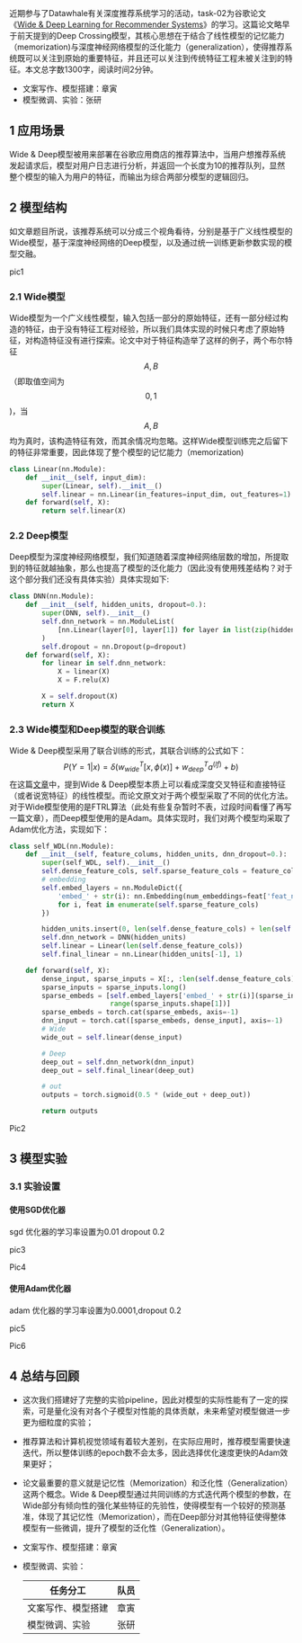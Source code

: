 近期参与了Datawhale有关深度推荐系统学习的活动，task-02为谷歌论文《[Wide & Deep Learning for Recommender Systems](https://arxiv.org/pdf/1606.07792.pdf)》的学习。这篇论文略早于前天提到的Deep Crossing模型，其核心思想在于结合了线性模型的记忆能力（memorization)与深度神经网络模型的泛化能力（generalization），使得推荐系统既可以关注到原始的重要特征，并且还可以关注到传统特征工程未被关注到的特征。本文总字数1300字，阅读时间2分钟。

- 文案写作、模型搭建：章寅
- 模型微调、实验：张研

## 1 应用场景

Wide & Deep模型被用来部署在谷歌应用商店的推荐算法中，当用户想推荐系统发起请求后，模型对用户日志进行分析，并返回一个长度为10的推荐队列，显然整个模型的输入为用户的特征，而输出为综合两部分模型的逻辑回归。

## 2 模型结构

如文章题目所说，该推荐系统可以分成三个视角看待，分别是基于广义线性模型的Wide模型，基于深度神经网络的Deep模型，以及通过统一训练更新参数实现的模型交融。

pic1

### 2.1 Wide模型

Wide模型为一个广义线性模型，输入包括一部分的原始特征，还有一部分经过构造的特征，由于没有特征工程对经验，所以我们具体实现的时候只考虑了原始特征，对构造特征没有进行探索。论文中对于特征构造举了这样的例子，两个布尔特征$$A,B$$（即取值空间为$${0,1}$$)，当$$A,B$$均为真时，该构造特征有效，而其余情况均忽略。这样Wide模型训练完之后留下的特征非常重要，因此体现了整个模型的记忆能力（memorization)

```python
class Linear(nn.Module):
    def __init__(self, input_dim):
        super(Linear, self).__init__()
        self.linear = nn.Linear(in_features=input_dim, out_features=1)
    def forward(self, X):
        return self.linear(X)
```

### 2.2 Deep模型

Deep模型为深度神经网络模型，我们知道随着深度神经网络层数的增加，所提取到的特征就越抽象，那么也提高了模型的泛化能力（因此没有使用残差结构？对于这个部分我们还没有具体实验）具体实现如下:

```python
class DNN(nn.Module):
    def __init__(self, hidden_units, dropout=0.):
        super(DNN, self).__init__()
        self.dnn_network = nn.ModuleList(
            [nn.Linear(layer[0], layer[1]) for layer in list(zip(hidden_units[:-1], hidden_units[1:]))]
        )
        self.dropout = nn.Dropout(p=dropout)
    def forward(self, X):
        for linear in self.dnn_network:
            X = linear(X)
            X = F.relu(X)

        X = self.dropout(X)
        return X
```

### 2.3 Wide模型和Deep模型的联合训练

Wide & Deep模型采用了联合训练的形式，其联合训练的公式如下：
$$
 P(Y=1|x)=\delta(w_{wide}^T[x,\phi(x)] + w_{deep}^T a^{(lf)} + b)
$$
在这篇[文章](https://mp.weixin.qq.com/s/wTB3-RP_pj58GMPT8guaww)中，提到Wide & Deep模型本质上可以看成深度交叉特征和直接特征（或者说宽特征）的线性模型。而论文原文对于两个模型采取了不同的优化方法。对于Wide模型使用的是FTRL算法（此处有些复杂暂时不表，过段时间看懂了再写一篇文章），而Deep模型使用的是Adam。具体实现时，我们对两个模型均采取了Adam优化方法，实现如下：

```python
class self_WDL(nn.Module):
    def __init__(self, feature_colums, hidden_units, dnn_dropout=0.):
        super(self_WDL, self).__init__()
        self.dense_feature_cols, self.sparse_feature_cols = feature_colums
        # embedding
        self.embed_layers = nn.ModuleDict({
            'embed_' + str(i): nn.Embedding(num_embeddings=feat['feat_num'], embedding_dim=feat['embed_dim'])
            for i, feat in enumerate(self.sparse_feature_cols)
        })

        hidden_units.insert(0, len(self.dense_feature_cols) + len(self.sparse_feature_cols)*self.sparse_feature_cols[0]['embed_dim'])
        self.dnn_network = DNN(hidden_units)
        self.linear = Linear(len(self.dense_feature_cols))
        self.final_linear = nn.Linear(hidden_units[-1], 1)

    def forward(self, X):
        dense_input, sparse_inputs = X[:, :len(self.dense_feature_cols)], X[:, len(self.dense_feature_cols):]
        sparse_inputs = sparse_inputs.long()
        sparse_embeds = [self.embed_layers['embed_' + str(i)](sparse_inputs[:, i]) for i in
                         range(sparse_inputs.shape[1])]
        sparse_embeds = torch.cat(sparse_embeds, axis=-1)
        dnn_input = torch.cat([sparse_embeds, dense_input], axis=-1)
        # Wide
        wide_out = self.linear(dense_input)

        # Deep
        deep_out = self.dnn_network(dnn_input)
        deep_out = self.final_linear(deep_out)

        # out
        outputs = torch.sigmoid(0.5 * (wide_out + deep_out))

        return outputs
```

Pic2

## 3 模型实验

### 3.1 实验设置

#### 使用SGD优化器

sgd 优化器的学习率设置为0.01 dropout 0.2

pic3

Pic4

#### 使用Adam优化器

adam 优化器的学习率设置为0.0001,dropout 0.2

pic5

Pic6

## 4 总结与回顾

- 这次我们搭建好了完整的实验pipeline，因此对模型的实际性能有了一定的探索，可是量化没有对各个子模型对性能的具体贡献，未来希望对模型做进一步更为细粒度的实验；

- 推荐算法和计算机视觉领域有着较大差别，在实际应用时，推荐模型需要快速迭代，所以整体训练的epoch数不会太多，因此选择优化速度更快的Adam效果更好；

- 论文最重要的意义就是记忆性（Memorization）和泛化性（Generalization）这两个概念。Wide & Deep模型通过共同训练的方式迭代两个模型的参数，在Wide部分有倾向性的强化某些特征的先验性，使得模型有一个较好的预测基准，体现了其记忆性（Memorization），而在Deep部分对其他特征使得整体模型有一些微调，提升了模型的泛化性（Generalization）。

- 文案写作、模型搭建：章寅

- 模型微调、实验：

  | 任务分工           | 队员 |
  | ------------------ | ---- |
  | 文案写作、模型搭建 | 章寅 |
  | 模型微调、实验     | 张研 |

  

  

